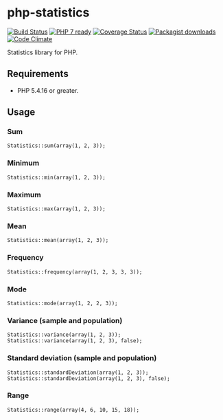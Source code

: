 # php-statistics

[![Build Status](https://travis-ci.org/Oefenweb/php-statistics.svg?branch=master)](https://travis-ci.org/Oefenweb/php-statistics) [![PHP 7 ready](http://php7ready.timesplinter.ch/Oefenweb/php-statistics/badge.svg)](https://travis-ci.org/Oefenweb/php-statistics) [![Coverage Status](https://coveralls.io/repos/Oefenweb/php-statistics/badge.png)](https://coveralls.io/r/Oefenweb/php-statistics) [![Packagist downloads](http://img.shields.io/packagist/dt/Oefenweb/statistics.svg)](https://packagist.org/packages/oefenweb/statistics) [![Code Climate](https://codeclimate.com/github/Oefenweb/php-statistics/badges/gpa.svg)](https://codeclimate.com/github/Oefenweb/php-statistics)

Statistics library for PHP.

## Requirements

* PHP 5.4.16 or greater.

## Usage

### Sum
```
Statistics::sum(array(1, 2, 3));
```

### Minimum
```
Statistics::min(array(1, 2, 3));
```

### Maximum
```
Statistics::max(array(1, 2, 3));
```

### Mean
```
Statistics::mean(array(1, 2, 3));
```

### Frequency
```
Statistics::frequency(array(1, 2, 3, 3, 3));
```

### Mode
```
Statistics::mode(array(1, 2, 2, 3));
```

### Variance (sample and population)
```
Statistics::variance(array(1, 2, 3));
Statistics::variance(array(1, 2, 3), false);
```

### Standard deviation (sample and population)
```
Statistics::standardDeviation(array(1, 2, 3));
Statistics::standardDeviation(array(1, 2, 3), false);
```

### Range
```
Statistics::range(array(4, 6, 10, 15, 18));
```
